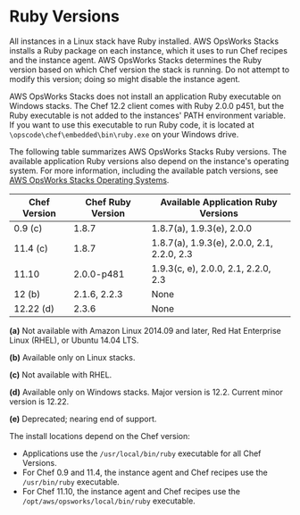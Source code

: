 # Ruby Versions<a name="workingcookbook-ruby"></a>

All instances in a Linux stack have Ruby installed\. AWS OpsWorks Stacks installs a Ruby package on each instance, which it uses to run Chef recipes and the instance agent\. AWS OpsWorks Stacks determines the Ruby version based on which Chef version the stack is running\. Do not attempt to modify this version; doing so might disable the instance agent\.

AWS OpsWorks Stacks does not install an application Ruby executable on Windows stacks\. The Chef 12\.2 client comes with Ruby 2\.0\.0 p451, but the Ruby executable is not added to the instances' PATH environment variable\. If you want to use this executable to run Ruby code, it is located at `\opscode\chef\embedded\bin\ruby.exe` on your Windows drive\.

The following table summarizes AWS OpsWorks Stacks Ruby versions\. The available application Ruby versions also depend on the instance's operating system\. For more information, including the available patch versions, see [AWS OpsWorks Stacks Operating Systems](workinginstances-os.md)\.


| Chef Version | Chef Ruby Version | Available Application Ruby Versions | 
| --- | --- | --- | 
| 0\.9 \(c\) | 1\.8\.7 | 1\.8\.7\(a\), 1\.9\.3\(e\), 2\.0\.0 | 
| 11\.4 \(c\) | 1\.8\.7 | 1\.8\.7\(a\), 1\.9\.3\(e\), 2\.0\.0, 2\.1, 2\.2\.0, 2\.3 | 
| 11\.10 | 2\.0\.0\-p481 | 1\.9\.3\(c, e\), 2\.0\.0, 2\.1, 2\.2\.0, 2\.3 | 
| 12 \(b\) | 2\.1\.6, 2\.2\.3 | None | 
| 12\.22 \(d\) | 2\.3\.6 | None | 

**\(a\)** Not available with Amazon Linux 2014\.09 and later, Red Hat Enterprise Linux \(RHEL\), or Ubuntu 14\.04 LTS\.

**\(b\)** Available only on Linux stacks\.

**\(c\)** Not available with RHEL\.

**\(d\)** Available only on Windows stacks\. Major version is 12\.2\. Current minor version is 12\.22\.

**\(e\)** Deprecated; nearing end of support\.

The install locations depend on the Chef version:
+ Applications use the `/usr/local/bin/ruby` executable for all Chef Versions\.
+ For Chef 0\.9 and 11\.4, the instance agent and Chef recipes use the `/usr/bin/ruby` executable\.
+ For Chef 11\.10, the instance agent and Chef recipes use the `/opt/aws/opsworks/local/bin/ruby` executable\. 